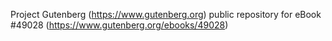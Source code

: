 Project Gutenberg (https://www.gutenberg.org) public repository for eBook #49028 (https://www.gutenberg.org/ebooks/49028)
